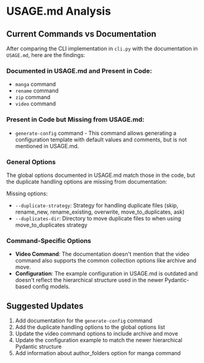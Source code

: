 # USAGE.md Analysis

## Current Commands vs Documentation

After comparing the CLI implementation in `cli.py` with the documentation in `USAGE.md`, here are the findings:

### Documented in USAGE.md and Present in Code:
- `manga` command
- `rename` command
- `zip` command
- `video` command

### Present in Code but Missing from USAGE.md:
- `generate-config` command - This command allows generating a configuration template with default values and comments, but is not mentioned in USAGE.md.

### General Options
The global options documented in USAGE.md match those in the code, but the duplicate handling options are missing from documentation:

Missing options:
- `--duplicate-strategy`: Strategy for handling duplicate files (skip, rename_new, rename_existing, overwrite, move_to_duplicates, ask)
- `--duplicates-dir`: Directory to move duplicate files to when using move_to_duplicates strategy

### Command-Specific Options

- **Video Command**: The documentation doesn't mention that the video command also supports the common collection options like archive and move.
- **Configuration**: The example configuration in USAGE.md is outdated and doesn't reflect the hierarchical structure used in the newer Pydantic-based config models.

## Suggested Updates

1. Add documentation for the `generate-config` command
2. Add the duplicate handling options to the global options list
3. Update the video command options to include archive and move
4. Update the configuration example to match the newer hierarchical Pydantic structure
5. Add information about author_folders option for manga command